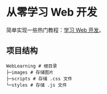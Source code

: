 # 从零学习 Web 开发

简单实现一些热门教程：[学习 Web 开发](https://developer.mozilla.org/zh-CN/docs/Learn)。

## 项目结构

```tree
WebLearning # 根目录  
├─images # 存储图片  
├─scripts # 存储 .css 文件  
└─styles # 存储 .js 文件  
```
